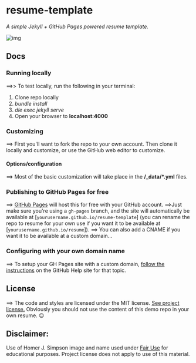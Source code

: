 # resume-template

*A simple Jekyll + GitHub Pages powered resume template.*

![img](images/screenshot.png)

## Docs

### Running locally

==>> To test locally, run the following in your terminal:

1. Clone repo locally
1. *bundle install*
2. *dle exec jekyll serve*
3. Open your browser to **localhost:4000**

### Customizing

==> First you'll want to fork the repo to your own account. Then clone it locally and customize, or use the GitHub web editor to customize.

#### Options/configuration

==> Most of the basic customization will take place in the  **/_data/*.yml** files.

### Publishing to GitHub Pages for free

==> [GitHub Pages](https://pages.github.com/) will host this for free with your GitHub account.
==>Just make sure you're using a `gh-pages` branch, and the site will automatically be available at [`yourusername.github.io/resume-template`] (you can rename the repo to resume     for your own use if you want it to be available at [`yourusername.github.io/resume`]). 
==>  You can also add a CNAME if you want it to be available at a custom domain...

### Configuring with your own domain name

==> To setup your GH Pages site with a custom domain, [follow the instructions](https://help.github.com/articles/setting-up-a-custom-domain-with-github-pages/) on the GitHub          Help site for that topic.

## License

==> The code and styles are licensed under the MIT license. [See project license.](LICENSE) Obviously you should not use the content of this demo repo in your own resume. :wink:

## Disclaimer:
Use of Homer J. Simpson image and name used under [Fair Use](https://en.wikipedia.org/wiki/Fair_use) for educational purposes. Project license does not apply to use of this material.

